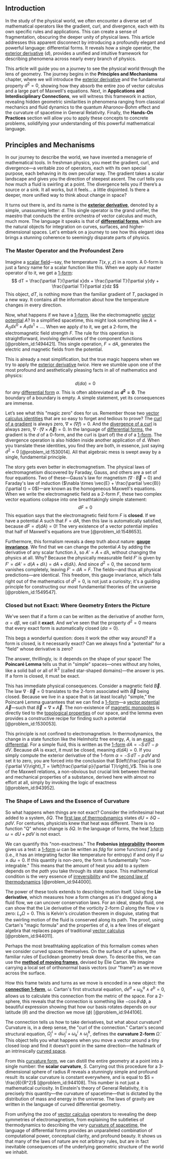 ## Introduction
In the study of the physical world, we often encounter a diverse set of mathematical operators like the gradient, curl, and divergence, each with its own specific rules and applications. This can create a sense of fragmentation, obscuring the deeper unity of physical laws. This article addresses this apparent disconnect by introducing a profoundly elegant and powerful language: differential forms. It reveals how a single operator, the [exterior derivative](@article_id:161406) ($d$), provides a unified and intuitive framework for describing phenomena across nearly every branch of physics.

This article will guide you on a journey to see the physical world through the lens of geometry. The journey begins in the **Principles and Mechanisms** chapter, where we will introduce the [exterior derivative](@article_id:161406) and the fundamental property $d^2=0$, showing how they absorb the entire zoo of vector calculus and a large part of Maxwell's equations. Next, in **Applications and Interdisciplinary Connections**, we will witness this framework in action, revealing hidden geometric similarities in phenomena ranging from classical mechanics and fluid dynamics to the quantum Aharonov-Bohm effect and the curvature of spacetime in General Relativity. Finally, the **Hands-On Practices** section will allow you to apply these concepts to concrete problems, solidifying your understanding of this powerful mathematical language.

## Principles and Mechanisms

In our journey to describe the world, we have invented a menagerie of mathematical tools. In freshman physics, you meet the gradient, curl, and divergence—a veritable zoo of operators, each with its own special purpose, each behaving in its own peculiar way. The gradient takes a scalar landscape and gives you the direction of steepest ascent. The curl tells you how much a fluid is swirling at a point. The divergence tells you if there’s a source or a sink. It all works, but it feels... a little disjointed. Is there a deeper, more unified way to think about change in space?

It turns out there is, and its name is the **[exterior derivative](@article_id:161406)**, denoted by a simple, unassuming letter: $d$. This single operator is the grand unifier, the maestro that conducts the entire orchestra of vector calculus and much, much more. The language it speaks is that of **[differential forms](@article_id:146253)**, which are the natural objects for integration on curves, surfaces, and higher-dimensional spaces. Let's embark on a journey to see how this elegant idea brings a stunning coherence to seemingly disparate parts of physics.

### The Master Operator and the Profoundest Zero

Imagine a [scalar field](@article_id:153816)—say, the temperature $T(x,y,z)$ in a room. A 0-form is just a fancy name for a scalar function like this. When we apply our master operator $d$ to it, we get a [1-form](@article_id:275357):
$$ dT = \frac{\partial T}{\partial x}dx + \frac{\partial T}{\partial y}dy + \frac{\partial T}{\partial z}dz $$
This object, $dT$, is nothing more than the familiar gradient of $T$, packaged in a new way. It contains all the information about how the temperature changes in every direction.

Now, what happens if we have a [1-form](@article_id:275357), like the electromagnetic [vector potential](@article_id:153148) $A$? In a simplified spacetime, this might look something like $A = A_0 dx^0 + A_1 dx^1 + ...$. When we apply $d$ to it, we get a 2-form, the electromagnetic field strength $F$. The rule for this operation is straightforward, involving derivatives of the component functions [@problem_id:1494421]. This single operation, $F = dA$, generates the electric and magnetic fields from the potential.

This is already a neat simplification, but the true magic happens when we try to apply the [exterior derivative](@article_id:161406) *twice*. Here we stumble upon one of the most profound and aesthetically pleasing facts in all of mathematics and physics:
$$ d(d\alpha) = 0 $$
for *any* [differential form](@article_id:173531) $\alpha$. This is often abbreviated as **$d^2=0$**. The boundary of a boundary is empty. A simple statement, yet its consequences are immense.

Let’s see what this "magic zero" does for us. Remember those two [vector calculus identities](@article_id:161369) that are so easy to forget and tedious to prove? The [curl of a gradient](@article_id:273674) is always zero, $\nabla \times (\nabla f) = 0$. And the [divergence of a curl](@article_id:271068) is always zero, $\nabla \cdot (\nabla \times \vec{A}) = 0$. In the language of [differential forms](@article_id:146253), the gradient is the $d$ of a 0-form, and the curl is (part of) the $d$ of a [1-form](@article_id:275357). The divergence operation is also hidden inside another application of $d$. When you translate these identities, you find they are both, in essence, just saying $d^2=0$ [@problem_id:1530014]. All that algebraic mess is swept away by a single, fundamental principle.

The story gets even better in electromagnetism. The physical laws of electromagnetism discovered by Faraday, Gauss, and others are a set of four equations. Two of these—Gauss's law for magnetism ($\nabla \cdot \vec{B}=0$) and Faraday's law of induction ($\nabla \times \vec{E} + \frac{\partial \vec{B}}{\partial t} = 0$)—are known as the homogeneous Maxwell's equations. When we write the electromagnetic field as a 2-form $F$, these two complex vector equations collapse into one breathtakingly simple statement:
$$ dF = 0 $$
This equation says that the electromagnetic field form $F$ is **closed**. If we have a potential $A$ such that $F=dA$, then this law is automatically satisfied, because $dF = d(dA) = 0$! The very existence of a vector potential *implies* that half of Maxwell's equations are true [@problem_id:1548653].

Furthermore, this formalism reveals a deep truth about nature: **[gauge invariance](@article_id:137363)**. We find that we can change the potential $A$ by adding the derivative of any scalar function $\lambda$, so $A' = A + d\lambda$, without changing the physics at all. Why? Because the physically measurable field $F'$ is given by $F' = dA' = d(A+d\lambda) = dA + d(d\lambda)$. And since $d^2=0$, the second term vanishes completely, leaving $F' = dA = F$. The fields—and thus all physical predictions—are identical. This freedom, this gauge invariance, which falls right out of the mathematics of $d^2=0$, is not just a curiosity; it's a guiding principle for constructing our most fundamental theories of the universe [@problem_id:1549547].

### Closed but not Exact: Where Geometry Enters the Picture

We've seen that if a form $\alpha$ can be written as the derivative of another form, $\alpha=d\beta$, we call it **exact**. And we've seen that the property $d^2=0$ means that every exact form is automatically closed ($d\alpha=0$).

This begs a wonderful question: does it work the other way around? If a form is closed, is it necessarily exact? Can we always find a "potential" for a "field" whose derivative is zero?

The answer, thrillingly, is: it depends on the shape of your space! The **Poincaré Lemma** tells us that in "simple" spaces—ones without any holes, like a solid ball or all of $\mathbb{R}^3$ (called star-shaped domains)—the answer is yes. If a form is closed, it must be exact.

This has immediate physical consequences. Consider a magnetic field $\vec{B}$. The law $\nabla \cdot \vec{B} = 0$ translates to the 2-form associated with $\vec{B}$ being closed. Because we live in a space that is (at least locally) "simple," the Poincaré Lemma guarantees that we can find a [1-form](@article_id:275357)—a [vector potential](@article_id:153148) $\vec{A}$—such that $\vec{B} = \nabla \times \vec{A}$. The non-existence of [magnetic monopoles](@article_id:142323) is directly tied to the [topological properties](@article_id:154172) of our space, and the lemma even provides a constructive recipe for finding such a potential [@problem_id:1530053].

This principle is not confined to electromagnetism. In thermodynamics, the change in a state function like the Helmholtz free energy, $A$, is an [exact differential](@article_id:138197). For a simple fluid, this is written as the [1-form](@article_id:275357) $dA = -S \, dT - p \, dV$. Because $dA$ is exact, it must be closed, meaning $d(dA) = 0$. If you simply compute the exterior derivative of the 1-form $\alpha = -S \, dT - p \, dV$ and set it to zero, you are forced into the conclusion that $\left(\frac{\partial S}{\partial V}\right)_T = \left(\frac{\partial p}{\partial T}\right)_V$. This is one of the Maxwell relations, a non-obvious but crucial link between thermal and mechanical properties of a substance, derived here with almost no effort at all, simply by invoking the logic of exactness [@problem_id:943952].

### The Shape of Laws and the Essence of Curvature

So what happens when things are not exact? Consider the infinitesimal heat added to a system, $\delta Q$. The [first law of thermodynamics](@article_id:145991) states $dU = \delta Q - p dV$. For centuries, physicists knew that heat was different. There is no function "Q" whose change is $\delta Q$. In the language of forms, the heat [1-form](@article_id:275357) $\omega = dU + p dV$ is not exact.

We can quantify this "non-exactness." The **Frobenius [integrability](@article_id:141921) theorem** gives us a test: a [1-form](@article_id:275357) $\omega$ can be written as $f d g$ for some functions $f$ and $g$ (i.e., it has an integrating factor like temperature for entropy) if and only if $\omega \wedge d\omega = 0$. If this quantity is non-zero, the form is fundamentally "non-integrable." This means that the amount of heat you add to a system depends on the *path* you take through its state space. This mathematical condition is the very essence of [irreversibility](@article_id:140491) and the [second law of thermodynamics](@article_id:142238) [@problem_id:944000].

The power of these tools extends to describing motion itself. Using the **Lie derivative**, which measures how a form changes as it's dragged along a fluid flow, we can uncover conservation laws. For an ideal, steady fluid, one can show that the Lie derivative of the vorticity 2-form $\Omega$ along the flow $v$ is zero: $L_v \Omega = 0$. This is Kelvin's circulation theorem in disguise, stating that the swirling motion of the fluid is conserved along its path. The proof, using Cartan's "magic formula" and the properties of $d$, is a few lines of elegant algebra that replaces pages of traditional [vector calculus](@article_id:146394) [@problem_id:944011].

Perhaps the most breathtaking application of this formalism comes when we consider curved spaces themselves. On the surface of a sphere, the familiar rules of Euclidean geometry break down. To describe this, we can use the **[method of moving frames](@article_id:157319)**, devised by Élie Cartan. We imagine carrying a local set of orthonormal basis vectors (our "frame") as we move across the surface.

How this frame twists and turns as we move is encoded in a new object: the **[connection 1-form](@article_id:180638)**, $\omega$. Cartan's first structural equation, $de^a + \omega^a_b \wedge e^b = 0$, allows us to calculate this connection from the metric of the space. For a 2-sphere, this reveals that the connection is something like $-\cos\theta \, d\phi$, a beautiful expression showing that how our basis rotates depends on our latitude ($\theta$) and the direction we move ($\phi$) [@problem_id:944106].

The connection tells us how to take derivatives, but what about curvature? Curvature is, in a deep sense, the "curl of the connection." Cartan's second structural equation, $\tilde{\Omega}^i_j = d\omega^i_j + \omega^i_k \wedge \omega^k_j$, defines the **curvature 2-form** $\tilde{\Omega}$. This object tells you what happens when you move a vector around a tiny closed loop and find it doesn't point in the same direction—the hallmark of an intrinsically [curved space](@article_id:157539).

From this [curvature form](@article_id:157930), we can distill the entire geometry at a point into a single number: the **scalar curvature**, $S$. Carrying out this procedure for a 3-dimensional sphere of radius $R$ reveals a stunningly simple and profound result: its scalar curvature is constant everywhere, and is equal to $S = \frac{6}{R^2}$ [@problem_id:944108]. This number is not just a mathematical curiosity. In Einstein's theory of General Relativity, it is precisely this quantity—the curvature of spacetime—that is dictated by the distribution of mass and energy in the universe. The laws of gravity are written in the language of curved differential geometry.

From unifying the zoo of [vector calculus](@article_id:146394) operators to revealing the deep symmetries of electromagnetism, from explaining the subtleties of thermodynamics to describing the very [curvature of spacetime](@article_id:188986), the language of differential forms provides an unparalleled combination of computational power, conceptual clarity, and profound beauty. It shows us that many of the laws of nature are not arbitrary rules, but are in fact inevitable consequences of the underlying geometric structure of the world we inhabit.